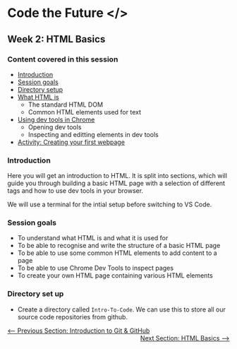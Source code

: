 # Code the Future </>

## Week 2: HTML Basics

### Content covered in this session

 - [Introduction](#Introduction)
 - [Session goals](#Session-goals)
 - [Directory setup](#Directory-set-up)
 - [What HTML is](html_basics_section_00.md)
    - The standard HTML DOM
    - Common HTML elements used for text
 - [Using dev tools in Chrome](html_basics_section_01.md)
    - Opening dev tools
    - Inspecting and editting elements in dev tools
 - [Activity: Creating your first webpage](html_basics_section_02.md)
 

### Introduction
Here you will get an introduction to HTML. It is split into sections, which will guide you through building a basic HTML page with a selection of different tags and how to use dev tools in your browser.

We will use a terminal for the intial setup before switching to VS Code.


### Session goals

 - To understand what HTML is and what it is used for
 - To be able to recognise and write the structure of a basic HTML page
 - To be able to use some common HTML elements to add content to a page
 - To be able to use Chrome Dev Tools to inspect pages
 - To create your own HTML page containing various HTML elements

### Directory set up
- Create a directory called `Intro-To-Code`. We can use this to store all our source code repositories from github.

<div style="width: 100%">
<a href='../week-1/intro_to_github.md'><-- Previous Section: Introduction to Git & GitHub</a>
<div align="right"><a  href='html_basics.md'>Next Section: HTML Basics --></a></div>
</div>
